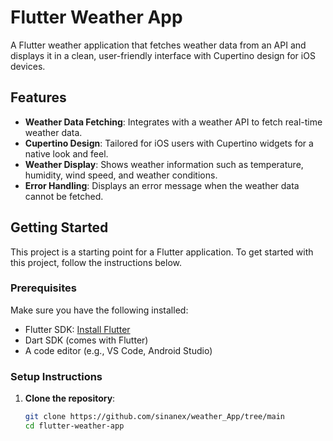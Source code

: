 # Flutter Weather App

A Flutter weather application that fetches weather data from an API and displays it in a clean, user-friendly interface with Cupertino design for iOS devices.

## Features
- **Weather Data Fetching**: Integrates with a weather API to fetch real-time weather data.
- **Cupertino Design**: Tailored for iOS users with Cupertino widgets for a native look and feel.
- **Weather Display**: Shows weather information such as temperature, humidity, wind speed, and weather conditions.
- **Error Handling**: Displays an error message when the weather data cannot be fetched.

## Getting Started

This project is a starting point for a Flutter application. To get started with this project, follow the instructions below.

### Prerequisites

Make sure you have the following installed:

- Flutter SDK: [Install Flutter](https://flutter.dev/docs/get-started/install)
- Dart SDK (comes with Flutter)
- A code editor (e.g., VS Code, Android Studio)

### Setup Instructions

1. **Clone the repository**:

   ```bash
   git clone https://github.com/sinanex/weather_App/tree/main
   cd flutter-weather-app
